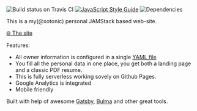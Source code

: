 ![Build status on Travis CI](https://travis-ci.org/xotonic/personal-pages.svg?branch=master)
[![JavaScript Style Guide](https://img.shields.io/badge/code_style-standard-brightgreen.svg)](https://standardjs.com)
![Dependencies](https://david-dm.org/xotonic/personal-pages.svg)

This is a my(@xotonic) personal JAMStack based web-site.

[🌐 The site](https://xotonic.dev/)

Features:
 - All owner information is configured in a single [YAML file](src/data/test.yml)
 - You fill all the personal data in one place, you get both a landing page and a classic PDF resume.
 - This is fully serverless working sovely on Github Pages.
 - Google Analytics is integrated
 - Mobile friendly

Built with help of awesome [Gatsby](https://www.gatsbyjs.org/), [Bulma](https://bulma.io/) and other great tools.
